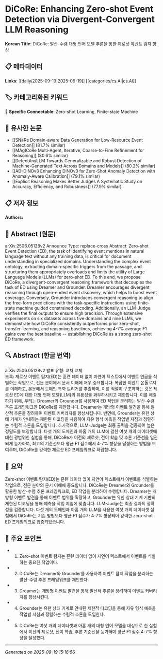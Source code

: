 
# DiCoRe: Enhancing Zero-shot Event Detection via Divergent-Convergent LLM Reasoning

**Korean Title:** DiCoRe: 발산-수렴 대형 언어 모델 추론을 통한 제로샷 이벤트 감지 향상

## 📋 메타데이터

**Links**: [[daily/2025-09-19|2025-09-19]] [[categories/cs.AI|cs.AI]]

## 🏷️ 카테고리화된 키워드
**🔗 Specific Connectable**: Zero-shot Learning, Finite-state Machine

## 🔗 유사한 논문
- [[SNaRe Domain-aware Data Generation for Low-Resource Event Detection]] (81.7% similar)
- [[MAgICoRe Multi-Agent, Iterative, Coarse-to-Fine Refinement for Reasoning]] (80.6% similar)
- [[DetectAnyLLM Towards Generalizable and Robust Detection of Machine-Generated Text Across Domains and Models]] (80.2% similar)
- [[AD-DINOv3 Enhancing DINOv3 for Zero-Shot Anomaly Detection with Anomaly-Aware Calibration]] (79.1% similar)
- [[Explicit Reasoning Makes Better Judges A Systematic Study on Accuracy, Efficiency, and Robustness]] (77.9% similar)

## 📋 저자 정보

**Authors:** 

## 📄 Abstract (원문)

arXiv:2506.05128v2 Announce Type: replace-cross 
Abstract: Zero-shot Event Detection (ED), the task of identifying event mentions in natural language text without any training data, is critical for document understanding in specialized domains. Understanding the complex event ontology, extracting domain-specific triggers from the passage, and structuring them appropriately overloads and limits the utility of Large Language Models (LLMs) for zero-shot ED. To this end, we propose DiCoRe, a divergent-convergent reasoning framework that decouples the task of ED using Dreamer and Grounder. Dreamer encourages divergent reasoning through open-ended event discovery, which helps to boost event coverage. Conversely, Grounder introduces convergent reasoning to align the free-form predictions with the task-specific instructions using finite-state machine guided constrained decoding. Additionally, an LLM-Judge verifies the final outputs to ensure high precision. Through extensive experiments on six datasets across five domains and nine LLMs, we demonstrate how DiCoRe consistently outperforms prior zero-shot, transfer-learning, and reasoning baselines, achieving 4-7% average F1 gains over the best baseline -- establishing DiCoRe as a strong zero-shot ED framework.

## 🔍 Abstract (한글 번역)

arXiv:2506.05128v2 발표 유형: 교차 교체  
초록: 제로샷 이벤트 탐지(ED)는 훈련 데이터 없이 자연어 텍스트에서 이벤트 언급을 식별하는 작업으로, 전문 분야에서 문서 이해에 매우 중요합니다. 복잡한 이벤트 온톨로지를 이해하고, 본문에서 도메인 특화 트리거를 추출하며, 이를 적절히 구조화하는 것은 제로샷 ED에 대한 대형 언어 모델(LLM)의 유용성을 과부하시키고 제한합니다. 이를 해결하기 위해, 우리는 Dreamer와 Grounder를 사용하여 ED 작업을 분리하는 발산-수렴 추론 프레임워크인 DiCoRe를 제안합니다. Dreamer는 개방형 이벤트 발견을 통해 발산적 추론을 장려하여 이벤트 커버리지를 향상시킵니다. 반면에, Grounder는 유한 상태 기계가 안내하는 제한된 디코딩을 사용하여 자유 형식 예측을 작업별 지침과 정렬하는 수렴적 추론을 도입합니다. 추가적으로, LLM-Judge는 최종 출력을 검증하여 높은 정밀도를 보장합니다. 다섯 개의 도메인과 아홉 개의 LLM에 걸친 여섯 개의 데이터셋에 대한 광범위한 실험을 통해, DiCoRe가 이전의 제로샷, 전이 학습 및 추론 기준선을 일관되게 능가하여, 최고의 기준선보다 평균 F1 점수에서 4-7% 향상을 달성하는 방법을 보여주며, DiCoRe를 강력한 제로샷 ED 프레임워크로 확립합니다.

## 📝 요약

Zero-shot 이벤트 탐지(ED)는 훈련 데이터 없이 자연어 텍스트에서 이벤트를 식별하는 작업으로, 전문 분야의 문서 이해에 중요합니다. DiCoRe는 Dreamer와 Grounder를 활용한 발산-수렴 추론 프레임워크로, ED 작업을 분리하여 수행합니다. Dreamer는 개방형 이벤트 발견을 통해 이벤트 범위를 확장하고, Grounder는 유한 상태 기계 기반의 제한된 디코딩을 통해 예측을 작업 지침에 맞춥니다. LLM-Judge는 최종 결과의 정확성을 검증합니다. 다섯 개의 도메인과 아홉 개의 LLM을 사용한 여섯 개의 데이터셋 실험에서 DiCoRe는 기존 방법보다 평균 F1 점수가 4-7% 향상되어 강력한 zero-shot ED 프레임워크로 입증되었습니다.

## 🎯 주요 포인트

- 1. Zero-shot 이벤트 탐지는 훈련 데이터 없이 자연어 텍스트에서 이벤트를 식별하는 중요한 작업이다.

- 2. DiCoRe는 Dreamer와 Grounder를 사용하여 이벤트 탐지 작업을 분리하는 발산-수렴 추론 프레임워크를 제안한다.

- 3. Dreamer는 개방형 이벤트 발견을 통해 발산적 추론을 장려하여 이벤트 커버리지를 향상시킨다.

- 4. Grounder는 유한 상태 기계로 안내된 제한적 디코딩을 통해 자유 형식 예측을 작업별 지침과 정렬하는 수렴적 추론을 도입한다.

- 5. DiCoRe는 여섯 개의 데이터셋과 아홉 개의 대형 언어 모델을 대상으로 한 실험에서 이전의 제로샷, 전이 학습, 추론 기준선을 능가하며 평균 F1 점수 4-7% 향상을 달성했다.

---

*Generated on 2025-09-19 15:16:56*